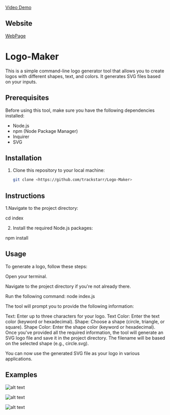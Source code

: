 [Video Demo](https://drive.google.com/file/d/1VhWfvZX7XI_x4L06sf3xyXalZXaQ3sNl/view)

## Website
[WebPage](https://trackstarr.github.io/Logo-Maker/)

# Logo-Maker

This is a simple command-line logo generator tool that allows you to create logos with different shapes, text, and colors. It generates SVG files based on your inputs.

## Prerequisites

Before using this tool, make sure you have the following dependencies installed:

- Node.js
- npm (Node Package Manager)
- Inquirer
- SVG
## Installation

1. Clone this repository to your local machine:

   ```bash
   git clone <https://github.com/trackstarr/Logo-Maker>


## Instructions
1.Navigate to the project directory:
  
  cd index

2. Install the required Node.js packages:


npm install


## Usage


To generate a logo, follow these steps:

Open your terminal.

Navigate to the project directory if you're not already there.

Run the following command:
node index.js


The tool will prompt you to provide the following information:

Text: Enter up to three characters for your logo.
Text Color: Enter the text color (keyword or hexadecimal).
Shape: Choose a shape (circle, triangle, or square).
Shape Color: Enter the shape color (keyword or hexadecimal).
Once you've provided all the required information, the tool will generate an SVG logo file and save it in the project directory. The filename will be based on the selected shape (e.g., circle.svg).

You can now use the generated SVG file as your logo in various applications.

## Examples

![alt text](https://github.com/trackstarr/Logo-Maker/blob/main/Examples/Circle.svg)

![alt text](https://github.com/trackstarr/Logo-Maker/blob/main/Examples/Square.svg)

![alt text](https://github.com/trackstarr/Logo-Maker/blob/main/Examples/Triangle.svg)
